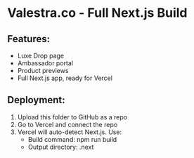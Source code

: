
# Valestra.co - Full Next.js Build

## Features:
- Luxe Drop page
- Ambassador portal
- Product previews
- Full Next.js app, ready for Vercel

## Deployment:
1. Upload this folder to GitHub as a repo
2. Go to Vercel and connect the repo
3. Vercel will auto-detect Next.js. Use:
   - Build command: npm run build
   - Output directory: .next
